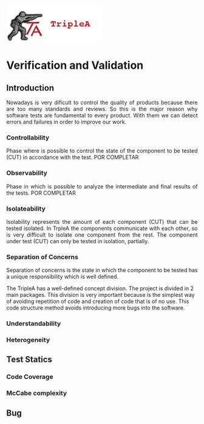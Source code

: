 ![TripleAICon](resources/icon_menu.png)

# Verification and Validation

## Introduction

<p align="justify">  Nowadays is very dificult to control the quality of products because there are too many standards and reviews. So this is the major reason why software tests are fundamental to every product. With them we can detect errors and failures in order to improve our work. </p>

### Controllability
<p align="justify">
Phase where is possible to control the state of the component to be tested (CUT) in accordance with the test.
POR COMPLETAR
</p>

### Observability
<p align="justify">Phase in which is possible to analyze the intermediate and final results of the tests.
POR COMPLETAR
</p>


### Isolateability

<p align="justify">Isolability represents the amount of each component (CUT) that can be tested isolated. 
In TrpleA the components communicate with each other, so is  very difficult to isolate one component from the rest. 
The component under test (CUT) can only be tested in isolation, partially.
</p>


### Separation of Concerns

<p align="justify"> Separation of concerns is the state in which the component to be tested has a unique responsibility which is well defined.

The TripleA has a well-defined concept division. The project is divided in 2 main packages. This division is very important because is the simplest way of avoiding repetition of code and creation of code that is of no use. This code structure method avoids introducing more bugs into the software.
</p>

### Understandability


### Heterogeneity

## Test Statics 

### Code Coverage 
### McCabe complexity

## Bug
